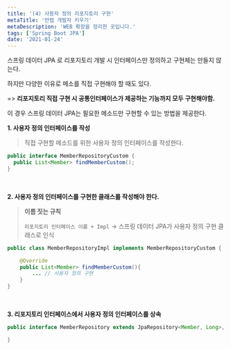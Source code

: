 ```yaml
---
title: '(4) 사용자 정의 리포지토리 구현'
metaTitle: '만렙 개발자 키우기'
metaDescription: 'WEB 확장을 정리한 곳입니다.'
tags: ['Spring Boot JPA']
date: '2021-01-24'
---
```



스프링 데이터 JPA 로 리포지토리 개발 시 인터페이스만 정의하고 구현체는 만들지 않는다.

하지만 다양한 이유로 메소를 직접 구현해야 할 때도 있다.

=> **리포지토리 직접 구현 시 공통인터페이스가 제공하는 기능까지 모두 구현해야함.**

이 경우 스프링 데이터 JPA는 필요한 메소드만 구현할 수 있는 방법을 제공한다.

**1. 사용자 정의 인터페이스를 작성**

> 직접 구현할 메소드를 위한 사용자 정의 인터페이스를 작성한다.

```java
public interface MemberRepositoryCustom {
  public List<Member> findMemberCustom();
}
```

<br/>

**2. 사용자 정의 인터페이스를 구현한 클래스를 작성해야 한다.**

> **이름 짓는 규칙**
>
> `리포지토리 인터페이스 이름 + Impl` -> 스프링 데이터 JPA가 사용자 정의 구현 클래스로 인식

```java
public class MemberRepositoryImpl implements MemberRepositoryCustom {

    @Override
    public List<Member> findMemberCustom(){
        ... // 사용자 정의 구현
    }
}
 ```

<br/>

**3. 리포지토리 인터페이스에서 사용자 정의 인터페이스를 상속**

```java
public interface MemberRepository extends JpaRepository<Member, Long>, MemberRepositoryCustom {

}
```
